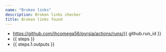 ```yaml
---
name: "Broken links"
description: Broken links checker
title: Broken links found
---
```

- https://github.com/ihcomega56/pyrsia/actions/runs/{{ github.run_id }}
- {{ steps }}
- {{ steps.1.outputs }}
